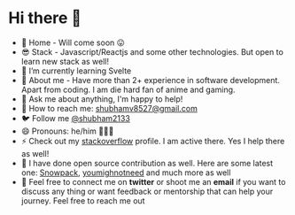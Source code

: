 # Hi there 👋 

- 🔗 Home - Will come soon 😛
- 😎 Stack - Javascript/Reactjs and some other technologies. But open to learn new stack as well!
- 🌱 I’m currently learning Svelte 
- 🤔 About me - Have more than 2+ experience in software development. Apart from coding. I am die hard fan of anime and gaming.
- 💬 Ask me about anything, I'm happy to help!
- 💌 How to reach me: shubhamv8527@gmail.com
- 🐦 Follow me [@shubham2133](https://twitter.com/shubham2133)
- 😄 Pronouns: he/him 🙋🏻‍♂️
- ⚡ Check out my [stackoverflow](https://stackoverflow.com/users/11511722/shubham-verma) profile. I am active there. Yes I help there as well!
- 🤞 I have done open source contribution as well. Here are some latest one: [Snowpack](https://github.com/pikapkg/snowpack/pull/493), [youmighnotneed](https://github.com/cedmax/youmightnotneed) and much more as well
- 🤩 Feel free to connect me on **twitter** or shoot me an **email** if you want to discuss any thing or want feedback or mentorship that can help your journey. Feel free to reach me out

  
    
